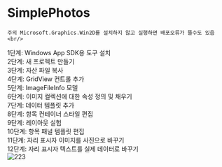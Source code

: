 # SimplePhotos
    주의 Microsoft.Graphics.Win2D를 설치하지 않고 실행하면 배포오류가 뜰수도 있음<br/>
 1단계: Windows App SDK용 도구 설치<br/>
 2단계: 새 프로젝트 만들기 <br/>
 3단계: 자산 파일 복사 <br/>
 4단계: GridView 컨트롤 추가<br/>
 5단계: ImageFileInfo 모델<br/>
 6단계: 이미지 컬렉션에 대한 속성 정의 및 채우기<br/>
 7단계: 데이터 템플릿 추가 <br/>
 8단계: 항목 컨테이너 스타일 편집 <br/>
 9단계: 레이아웃 실험<br/>
 10단계: 항목 패널 템플릿 편집 <br/>
 11단계: 자리 표시자 이미지를 사진으로 바꾸기<br/>
 12단계: 자리 표시자 텍스트를 실제 데이터로 바꾸기<br/>
![223](https://github.com/Simonsbed/SimplePhotos/assets/87604547/a50a36ba-e34a-4d27-a6ea-0a940f5a5bf7)
